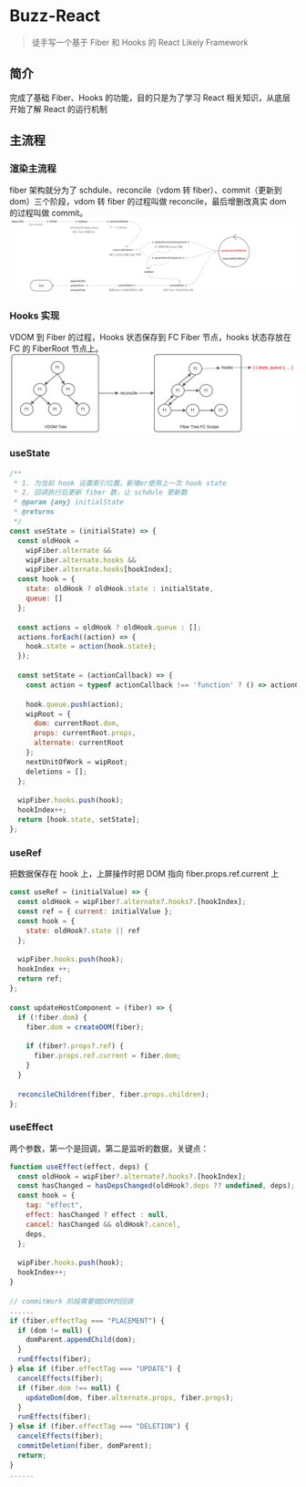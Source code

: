 # Buzz-React

> 徒手写一个基于 Fiber 和 Hooks 的 React Likely Framework

## 简介
完成了基础 Fiber、Hooks 的功能，目的只是为了学习 React 相关知识，从底层开始了解 React 的运行机制

## 主流程

### 渲染主流程
 fiber 架构就分为了 schdule、reconcile（vdom 转 fiber）、commit（更新到 dom）三个阶段，vdom 转 fiber 的过程叫做 reconcile，最后增删改真实 dom 的过程叫做 commit。
![](./assets/main_thread.jpeg)

### Hooks 实现
VDOM 到 Fiber 的过程，Hooks 状态保存到 FC Fiber 节点，hooks 状态存放在 FC 的 FiberRoot 节点上。
![](./assets/vdom_fiber.jpeg)

### useState
```javascript
/**
 * 1. 为当前 hook 设置索引位置，新增or使用上一次 hook state
 * 2. 回调执行后更新 fiber 数，让 schdule 更新数
 * @param {any} initialState 
 * @returns 
 */
const useState = (initialState) => {
  const oldHook =
    wipFiber.alternate &&
    wipFiber.alternate.hooks &&
    wipFiber.alternate.hooks[hookIndex];
  const hook = {
    state: oldHook ? oldHook.state : initialState,
    queue: []
  };

  const actions = oldHook ? oldHook.queue : [];
  actions.forEach((action) => {
    hook.state = action(hook.state);
  });

  const setState = (actionCallback) => {
    const action = typeof actionCallback !== 'function' ? () => actionCallback : actionCallback;

    hook.queue.push(action);
    wipRoot = {
      dom: currentRoot.dom,
      props: currentRoot.props,
      alternate: currentRoot
    };
    nextUnitOfWork = wipRoot;
    deletions = [];
  };

  wipFiber.hooks.push(hook);
  hookIndex++;
  return [hook.state, setState];
};
```

### useRef

把数据保存在 hook 上，上屏操作时把 DOM 指向 fiber.props.ref.current 上
```javascript
const useRef = (initialValue) => {
  const oldHook = wipFiber?.alternate?.hooks?.[hookIndex];
  const ref = { current: initialValue };
  const hook = {
    state: oldHook?.state || ref
  };

  wipFiber.hooks.push(hook);
  hookIndex ++;
  return ref;
};

const updateHostComponent = (fiber) => {
  if (!fiber.dom) {
    fiber.dom = createDOM(fiber);
    
    if (fiber?.props?.ref) {
      fiber.props.ref.current = fiber.dom;
    }
  }

  reconcileChildren(fiber, fiber.props.children);
};
```

### useEffect

两个参数，第一个是回调，第二是监听的数据，关键点：
```javascript
function useEffect(effect, deps) {
  const oldHook = wipFiber?.alternate?.hooks?.[hookIndex];
  const hasChanged = hasDepsChanged(oldHook?.deps ?? undefined, deps);
  const hook = {
    tag: "effect",
    effect: hasChanged ? effect : null,
    cancel: hasChanged && oldHook?.cancel,
    deps,
  };

  wipFiber.hooks.push(hook);
  hookIndex++;
}

// commitWork 阶段需要做DOM的回调
......
if (fiber.effectTag === "PLACEMENT") {
  if (dom != null) {
    domParent.appendChild(dom);
  }
  runEffects(fiber);
} else if (fiber.effectTag === "UPDATE") {
  cancelEffects(fiber);
  if (fiber.dom !== null) {
    updateDom(dom, fiber.alternate.props, fiber.props);
  }
  runEffects(fiber);
} else if (fiber.effectTag === "DELETION") {
  cancelEffects(fiber);
  commitDeletion(fiber, domParent);
  return;
}
......
```